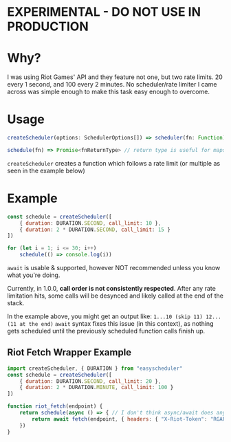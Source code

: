 # EXPERIMENTAL - DO NOT USE IN PRODUCTION

# Why?
I was using Riot Games' API and they feature not one, but two rate limits. 20 every 1 second, and 100 every 2 minutes. No scheduler/rate limiter I came across was simple enough to make this task easy enough to overcome. 

# Usage
```js
createScheduler(options: SchedulerOptions[]) => scheduler(fn: Function)

schedule(fn) => Promise<fnReturnType> // return type is useful for maps
```

`createScheduler` creates a function which follows a rate limit (or multiple as seen in the example below)
# Example
```js
const schedule = createScheduler([
	{ duration: DURATION.SECOND, call_limit: 10 },
	{ duration: 2 * DURATION.SECOND, call_limit: 15 }
])

for (let i = 1; i <= 30; i++)
	schedule(() => console.log(i))
```
`await` is usable & supported, however NOT recommended unless you know what you're doing.

Currently, in 1.0.0, **call order is not consistently respected**. After any rate limitation hits, some calls will be desynced and likely called at the end of the stack.

In the example above, you might get an output like:
`1...10 (skip 11) 12... (11 at the end)`
`await` syntax fixes this issue (in this context), as nothing gets scheduled until the previously scheduled function calls finish up.

## Riot Fetch Wrapper Example
```js
import createScheduler, { DURATION } from "easyscheduler"
const schedule = createScheduler([
	{ duration: DURATION.SECOND, call_limit: 20 },
	{ duration: 2 * DURATION.MINUTE, call_limit: 100 }
])

function riot_fetch(endpoint) {
	return schedule(async () => { // I don't think async/await does anything here, but I left it just in case..
		return await fetch(endpoint, { headers: { "X-Riot-Token": "RGAPI-T0K3N" }}).then(res => res.json())
	})
}
```